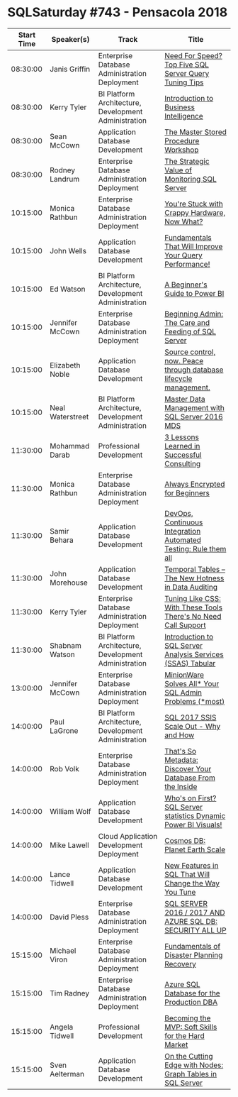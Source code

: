 # SQLSaturday #743 - Pensacola 2018
Start Time|Speaker(s)|Track|Title
---|---|---|---
08:30:00|Janis Griffin|Enterprise Database Administration  Deployment|[Need For Speed? Top Five SQL Server Query Tuning Tips](72897.md)
08:30:00|Kerry Tyler|BI Platform Architecture, Development  Administration|[Introduction to Business Intelligence](80122.md)
08:30:00|Sean McCown|Application  Database Development|[The Master Stored Procedure Workshop](80417.md)
08:30:00|Rodney Landrum|Enterprise Database Administration  Deployment|[The Strategic Value of Monitoring SQL Server](82983.md)
10:15:00|Monica Rathbun|Enterprise Database Administration  Deployment|[You're Stuck with Crappy Hardware, Now What?](72408.md)
10:15:00|John Wells|Application  Database Development|[Fundamentals That Will Improve Your Query Performance!](73842.md)
10:15:00|Ed Watson|BI Platform Architecture, Development  Administration|[A Beginner's Guide to Power BI](78748.md)
10:15:00|Jennifer McCown|Enterprise Database Administration  Deployment|[Beginning Admin: The Care and Feeding of SQL Server](78765.md)
10:15:00|Elizabeth Noble|Application  Database Development|[Source control, now. Peace through database lifecycle management.](78775.md)
10:15:00|Neal Waterstreet|BI Platform Architecture, Development  Administration|[Master Data Management with SQL Server 2016 MDS](80033.md)
11:30:00|Mohammad Darab|Professional Development|[3 Lessons Learned in Successful Consulting](73213.md)
11:30:00|Monica Rathbun|Enterprise Database Administration  Deployment|[Always Encrypted for Beginners](73554.md)
11:30:00|Samir Behara|Application  Database Development|[DevOps, Continuous Integration  Automated Testing: Rule them all](78951.md)
11:30:00|John Morehouse|Application  Database Development|[Temporal Tables – The New Hotness in Data Auditing](80118.md)
11:30:00|Kerry Tyler|Enterprise Database Administration  Deployment|[Tuning Like CSS: With These Tools There's No Need Call Support](80123.md)
11:30:00|Shabnam Watson|BI Platform Architecture, Development  Administration|[Introduction to SQL Server Analysis Services (SSAS) Tabular](80487.md)
13:00:00|Jennifer McCown|Enterprise Database Administration  Deployment|[MinionWare Solves All* Your SQL Admin Problems (*most)](83300.md)
14:00:00|Paul LaGrone|BI Platform Architecture, Development  Administration|[SQL 2017 SSIS Scale Out - Why and How](77035.md)
14:00:00|Rob Volk|Enterprise Database Administration  Deployment|[That's So Metadata: Discover Your Database From the Inside](77486.md)
14:00:00|William Wolf|Application  Database Development|[Who's on First? SQL Server statistics  Dynamic Power BI Visuals!](77612.md)
14:00:00|Mike Lawell|Cloud Application Development  Deployment|[Cosmos DB: Planet Earth Scale](80216.md)
14:00:00|Lance Tidwell|Application  Database Development|[New Features in SQL That Will Change the Way You Tune](80653.md)
14:00:00|David Pless|Enterprise Database Administration  Deployment|[SQL SERVER 2016 / 2017 AND AZURE SQL DB: SECURITY ALL UP](82367.md)
15:15:00|Michael Viron|Enterprise Database Administration  Deployment|[Fundamentals of Disaster Planning  Recovery](72271.md)
15:15:00|Tim Radney|Enterprise Database Administration  Deployment|[Azure SQL Database for the Production DBA](72566.md)
15:15:00|Angela Tidwell|Professional Development|[Becoming the MVP: Soft Skills for the Hard Market](73224.md)
15:15:00|Sven Aelterman|Application  Database Development|[On the Cutting Edge with Nodes: Graph Tables in SQL Server](76899.md)
